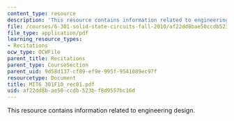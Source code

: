 ```yaml
---
content_type: resource
description: 'This resource contains information related to engineering design. '
file: /courses/6-301-solid-state-circuits-fall-2010/af22dd8bae50ccdb523bf8d9557bc16d_MIT6_301F10_rec01.pdf
file_type: application/pdf
learning_resource_types:
- Recitations
ocw_type: OCWFile
parent_title: Recitations
parent_type: CourseSection
parent_uid: 9d58d137-cf89-ef9e-995f-9541089ec97f
resourcetype: Document
title: MIT6_301F10_rec01.pdf
uid: af22dd8b-ae50-ccdb-523b-f8d9557bc16d
---
```

This resource contains information related to engineering design. 

